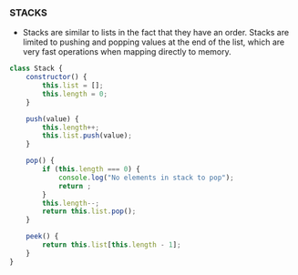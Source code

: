 ### STACKS

* Stacks are similar to lists in the fact that they have an order. Stacks are limited to pushing and popping values at the end of the list, which are very fast operations when mapping directly to memory.

```js
class Stack {
    constructor() {
        this.list = [];
        this.length = 0;
    }

    push(value) {
        this.length++;
        this.list.push(value);
    }

    pop() {
        if (this.length === 0) {
            console.log("No elements in stack to pop");
            return ;
        }
        this.length--;
        return this.list.pop();
    }

    peek() {
        return this.list[this.length - 1];
    }
}
```